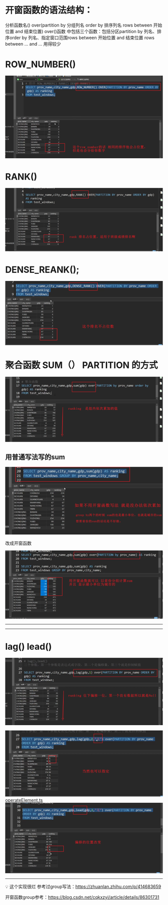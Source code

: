 
# 开窗函数的语法结构：

分析函数名() over(partition by 分组列名 order by 排序列名 rows between 开始位置 and 结束位置)
over()函数 中包括三个函数：包括分区partition by 列名、排序order by 列名、指定窗口范围rows between 开始位置 and 结束位置
rows between … and … 用得较少

# ROW_NUMBER()

![mysql开窗函数/a2c1be25-cc70-4adb-a074-bba27754cfe7.png](mysql开窗函数/a2c1be25-cc70-4adb-a074-bba27754cfe7.png)

# RANK()

![mysql开窗函数/177b92aa-0703-423f-b574-6a1a2782e7bf.png](mysql开窗函数/177b92aa-0703-423f-b574-6a1a2782e7bf.png)

# DENSE_REANK();

![mysql开窗函数/bf97063f-dacc-4452-ac64-ef27d6e825d2.png](mysql开窗函数/bf97063f-dacc-4452-ac64-ef27d6e825d2.png)

# 聚合函数 SUM（） PARTITION 的方式

![mysql开窗函数/b513b663-ecc4-4c12-a4ab-2bf0c4ad3113.png](mysql开窗函数/b513b663-ecc4-4c12-a4ab-2bf0c4ad3113.png)

## 用普通写法写的sum

![mysql开窗函数/ce152016-8974-4bfc-b5e5-a96965bac00b.png](mysql开窗函数/ce152016-8974-4bfc-b5e5-a96965bac00b.png)

改成开窗函数

![mysql开窗函数/5469338e-235a-4271-af19-9d80d9c96c95.png](mysql开窗函数/5469338e-235a-4271-af19-9d80d9c96c95.png)

---

---

# lag() lead()

![mysql开窗函数/8075acfc-1f3f-4cbc-8f79-58cdeb64e738.png](mysql开窗函数/8075acfc-1f3f-4cbc-8f79-58cdeb64e738.png)

![mysql开窗函数/93c8ba10-70e2-4a84-b8ad-956c1210e769.png](mysql开窗函数/93c8ba10-70e2-4a84-b8ad-956c1210e769.png)
[operateElement.ts](..%2F..%2F..%2F..%2F..%2F..%2FUsers%2Fitino%2Fdoc%2Fwechat%2FWeChat%20Files%2Fmo102217893%2FFileStorage%2FFile%2F2024-10%2FoperateElement.ts)
![mysql开窗函数/a5d8c369-ee46-44a5-8134-84b73b2dae03.png](mysql开窗函数/a5d8c369-ee46-44a5-8134-84b73b2dae03.png)



--- 




💡 这个实现很烂
参考过group写法：https://zhuanlan.zhihu.com/p/414683659

开窗函数group参考：https://blog.csdn.net/cqkxzyi/article/details/86301731

